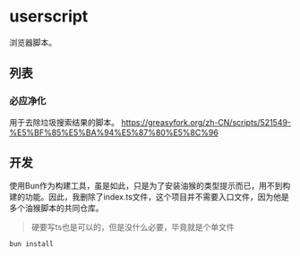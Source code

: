 # userscript
浏览器脚本。

## 列表
### 必应净化
用于去除垃圾搜索结果的脚本。
https://greasyfork.org/zh-CN/scripts/521549-%E5%BF%85%E5%BA%94%E5%87%80%E5%8C%96

## 开发
使用Bun作为构建工具，虽是如此，只是为了安装油猴的类型提示而已，用不到构建的功能。因此，我删除了index.ts文件，这个项目并不需要入口文件，因为他是多个油猴脚本的共同仓库。  
> 硬要写ts也是可以的，但是没什么必要，毕竟就是个单文件
```shell
bun install
```

